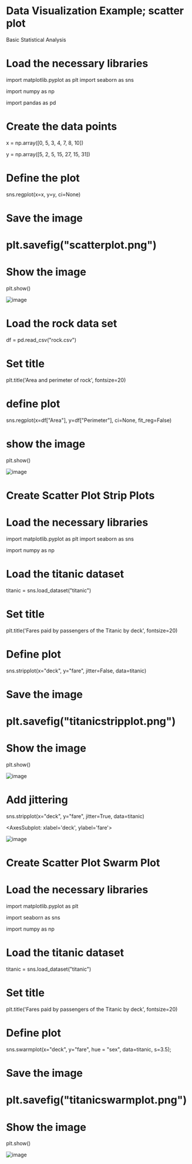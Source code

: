 # Data Visualization Example; scatter plot
Basic Statistical Analysis

# Load the necessary libraries
  import matplotlib.pyplot as plt
  import seaborn as sns

  import numpy as np

  import pandas as pd

# Create the data points
  x = np.array([0, 5, 3, 4, 7, 8, 10])

  y = np.array([5, 2, 5, 15, 27, 15, 31])

# Define the plot
  sns.regplot(x=x, y=y, ci=None)

# Save the image

# plt.savefig("scatterplot.png")

# Show the image
  plt.show()

![image](https://github.com/user-attachments/assets/eb0d91bc-10fe-49ea-8147-0e2f9d2af838)

# Load the rock data set
  df = pd.read_csv("rock.csv")

# Set title
  plt.title('Area and perimeter of rock', fontsize=20)

# define plot
  sns.regplot(x=df["Area"], y=df["Perimeter"], ci=None, fit_reg=False)

# show the image
  plt.show()

![image](https://github.com/user-attachments/assets/d7868071-c473-4aa0-8fde-8a4b1aedfc7c)

# Create Scatter Plot Strip Plots


# Load the necessary libraries
  import matplotlib.pyplot as plt
  import seaborn as sns

  import numpy as np

# Load the titanic dataset
  titanic = sns.load_dataset("titanic")

# Set title
  plt.title('Fares paid by passengers of the Titanic by deck', fontsize=20)

# Define plot
  sns.stripplot(x="deck", y="fare", jitter=False, data=titanic)

# Save the image

# plt.savefig("titanicstripplot.png")

# Show the image
  plt.show()

![image](https://github.com/user-attachments/assets/8dc81b79-68a2-4de8-aaad-ad2a23e4f5c0)

# Add jittering
  sns.stripplot(x="deck", y="fare", jitter=True, data=titanic)

  <AxesSubplot: xlabel='deck', ylabel='fare'>

![image](https://github.com/user-attachments/assets/f419299a-494e-4c04-bca2-a50907eabdd4)

# Create Scatter Plot Swarm Plot

# Load the necessary libraries
  import matplotlib.pyplot as plt

  import seaborn as sns

  import numpy as np

# Load the titanic dataset
  titanic = sns.load_dataset("titanic")

# Set title
  plt.title('Fares paid by passengers of the Titanic by deck', fontsize=20)

# Define plot
  sns.swarmplot(x="deck", y="fare", hue = "sex", data=titanic, s=3.5);

# Save the image

# plt.savefig("titanicswarmplot.png")

# Show the image
  plt.show()

![image](https://github.com/user-attachments/assets/efe9528e-2b85-4c0b-ba6e-a5131a768e8e)


